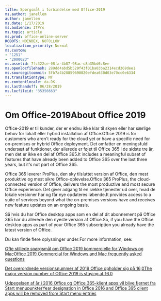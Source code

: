 ```yaml
---
title: Spørgsmål i forbindelse med Office-2019
ms.author: janellem
author: janellem
ms.date: 1/17/2019
ms.audience: ITPro
ms.topic: article
ms.prod: office-online-server
ROBOTS: NOINDEX, NOFOLLOW
localization_priority: Normal
ms.custom:
- "1251"
- "2000023"
ms.assetid: 7fc322ce-08fa-4b87-98ac-c8a35bd6c8ee
ms.openlocfilehash: 289dd4abd5b529f43f01ba03ba2314ecd368dee1
ms.sourcegitcommit: 5fb7a4b28859690020efdea630d03e70cc0e6334
ms.translationtype: MT
ms.contentlocale: da-DK
ms.lasthandoff: 06/28/2019
ms.locfileid: "35356663"
---
```

# <a name="about-office-2019"></a><span data-ttu-id="2246c-102">Om Office-2019</span><span class="sxs-lookup"><span data-stu-id="2246c-102">About Office 2019</span></span>

<span data-ttu-id="2246c-103">Office-2019 er til kunder, der er endnu ikke klar til skyen eller har særlige behov for lokalt eller hybrid installation af Office.</span><span class="sxs-lookup"><span data-stu-id="2246c-103">Office 2019 is for customers who aren't ready for the cloud yet or have a specific need for on-premises or hybrid Office deployment.</span></span> <span data-ttu-id="2246c-104">Det omfatter en meningsfuld undersæt af funktioner, der allerede er føjet til Office 365 i de sidste tre år, men det er ikke en del af Office 365.</span><span class="sxs-lookup"><span data-stu-id="2246c-104">It includes a meaningful subset of features that have already been added to Office 365 over the last three years, but it's not part of Office 365.</span></span>
  
<span data-ttu-id="2246c-105">Office 365 leverer ProPlus, den sky tilsluttet version af Office, den mest produktive og mest sikre Office-oplevelse.</span><span class="sxs-lookup"><span data-stu-id="2246c-105">Office 365 ProPlus, the cloud-connected version of Office, delivers the most productive and most secure Office experience.</span></span> <span data-ttu-id="2246c-106">Det giver adgang til en række tjenester ud over, hvad de lokale versioner har og får nye opdateres løbende.</span><span class="sxs-lookup"><span data-stu-id="2246c-106">It provides access to a suite of services beyond what the on-premises versions have and receives new feature updates on an ongoing basis.</span></span>
  
<span data-ttu-id="2246c-107">Så hvis du har Office desktop apps som en del af dit abonnement på Office 365 har du allerede den nyeste version af Office.</span><span class="sxs-lookup"><span data-stu-id="2246c-107">So, if you have the Office desktop apps as part of your Office 365 subscription you already have the latest version of Office.</span></span>
  
<span data-ttu-id="2246c-108">Du kan finde flere oplysninger under:</span><span class="sxs-lookup"><span data-stu-id="2246c-108">For more information, see:</span></span>
  
[<span data-ttu-id="2246c-109">Ofte stillede spørgsmål om Office 2019 kommercielle for Windows og Mac</span><span class="sxs-lookup"><span data-stu-id="2246c-109">Office 2019 Commercial for Windows and Mac frequently asked questions</span></span>](https://support.microsoft.com/help/4133312)
  
[<span data-ttu-id="2246c-110">Det overordnede versionsnummer af 2019 Office opholder sig på 16,0</span><span class="sxs-lookup"><span data-stu-id="2246c-110">The major version number of Office 2019 is staying at 16.0</span></span>](https://docs.microsoft.com/deployoffice/office2019/overview)
  
[<span data-ttu-id="2246c-111">Udpegelsen af år i 2016 Office og Office 365-klient apps vil blive fjernet fra Start menupunkter</span><span class="sxs-lookup"><span data-stu-id="2246c-111">Year designation in Office 2016 and Office 365 client apps will be removed from Start menu entries</span></span>](https://support.office.com/article/8fe5e052-76d2-49de-af30-2e84ed3da907?wt.mc_id=Alchemy_ClientDIA)
  